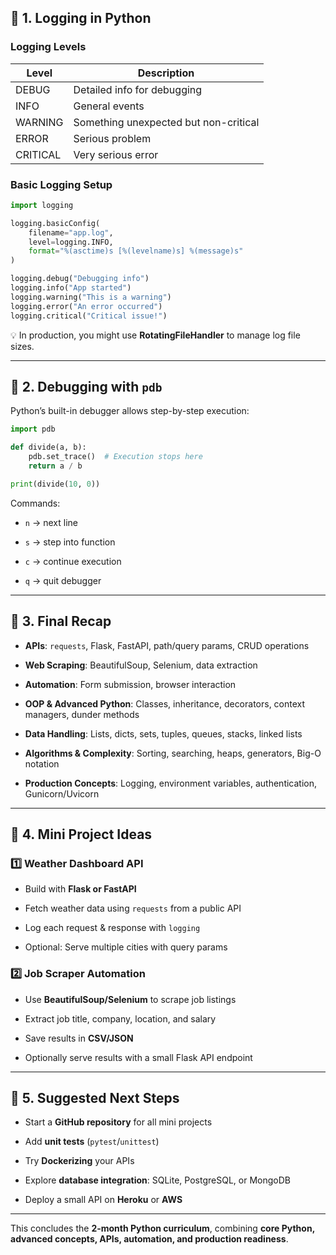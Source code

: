## 📌 1. Logging in Python

### Logging Levels

|Level|Description|
|---|---|
|DEBUG|Detailed info for debugging|
|INFO|General events|
|WARNING|Something unexpected but non-critical|
|ERROR|Serious problem|
|CRITICAL|Very serious error|

### Basic Logging Setup

```python
import logging

logging.basicConfig(
    filename="app.log",
    level=logging.INFO,
    format="%(asctime)s [%(levelname)s] %(message)s"
)

logging.debug("Debugging info")
logging.info("App started")
logging.warning("This is a warning")
logging.error("An error occurred")
logging.critical("Critical issue!")
```

💡 In production, you might use **RotatingFileHandler** to manage log file sizes.

---

## 📌 2. Debugging with `pdb`

Python’s built-in debugger allows step-by-step execution:

```python
import pdb

def divide(a, b):
    pdb.set_trace()  # Execution stops here
    return a / b

print(divide(10, 0))
```

Commands:

- `n` → next line
    
- `s` → step into function
    
- `c` → continue execution
    
- `q` → quit debugger
    

---

## 📌 3. Final Recap

- **APIs**: `requests`, Flask, FastAPI, path/query params, CRUD operations
    
- **Web Scraping**: BeautifulSoup, Selenium, data extraction
    
- **Automation**: Form submission, browser interaction
    
- **OOP & Advanced Python**: Classes, inheritance, decorators, context managers, dunder methods
    
- **Data Handling**: Lists, dicts, sets, tuples, queues, stacks, linked lists
    
- **Algorithms & Complexity**: Sorting, searching, heaps, generators, Big-O notation
    
- **Production Concepts**: Logging, environment variables, authentication, Gunicorn/Uvicorn
    

---

## 📌 4. Mini Project Ideas

### 1️⃣ Weather Dashboard API

- Build with **Flask or FastAPI**
    
- Fetch weather data using `requests` from a public API
    
- Log each request & response with `logging`
    
- Optional: Serve multiple cities with query params
    

### 2️⃣ Job Scraper Automation

- Use **BeautifulSoup/Selenium** to scrape job listings
    
- Extract job title, company, location, and salary
    
- Save results in **CSV/JSON**
    
- Optionally serve results with a small Flask API endpoint
    

---

## 📌 5. Suggested Next Steps

- Start a **GitHub repository** for all mini projects
    
- Add **unit tests** (`pytest`/`unittest`)
    
- Try **Dockerizing** your APIs
    
- Explore **database integration**: SQLite, PostgreSQL, or MongoDB
    
- Deploy a small API on **Heroku** or **AWS**
    

---

This concludes the **2-month Python curriculum**, combining **core Python, advanced concepts, APIs, automation, and production readiness**.
